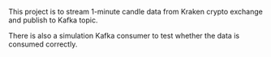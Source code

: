 This project is to stream 1-minute candle data from Kraken crypto exchange and publish to Kafka topic.


There is also a simulation Kafka consumer to test whether the data is consumed correctly.

